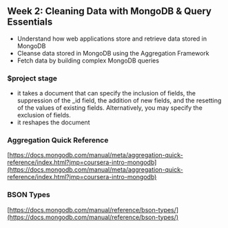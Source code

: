 ## Week 2: Cleaning Data with MongoDB & Query Essentials
- Understand how web applications store and retrieve data stored in MongoDB
- Cleanse data stored in MongoDB using the Aggregation Framework
- Fetch data by building complex MongoDB queries

### $project stage
- it takes a document that can specify the inclusion of fields, the suppression of the _id field, the addition of new fields, and the resetting of the values of existing fields. Alternatively, you may specify the exclusion of fields.
- it reshapes the document 

### Aggregation Quick Reference 
[https://docs.mongodb.com/manual/meta/aggregation-quick-reference/index.html?jmp=coursera-intro-mongodb](https://docs.mongodb.com/manual/meta/aggregation-quick-reference/index.html?jmp=coursera-intro-mongodb)

### BSON Types
[https://docs.mongodb.com/manual/reference/bson-types/](https://docs.mongodb.com/manual/reference/bson-types/)